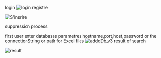 login
![login](https://github.com/houssam15/PFE-FrontEnd/assets/72769497/e3edf302-5f70-4323-8aa0-d1340cd3c2c5)
registre

![S'insrire](https://github.com/houssam15/PFE-FrontEnd/assets/72769497/f6d71082-efa7-4b36-9080-ca8f3e5ade90)

suppression process

first user enter databases parametres hostname,port,host,password or the connectionString or path for Excel files
![adddDb_v3](https://github.com/houssam15/PFE-FrontEnd/assets/72769497/fd89cbcc-bb0f-43a6-91a2-23a3621e0107)
result of search 

![result](https://github.com/houssam15/PFE-FrontEnd/assets/72769497/70919f46-0797-46cf-83ff-8c5b09b39033)
